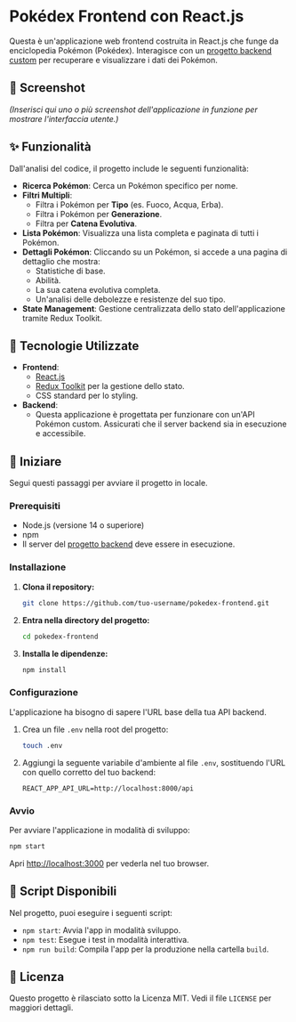 # Pokédex Frontend con React.js

Questa è un'applicazione web frontend costruita in React.js che funge da enciclopedia Pokémon (Pokédex). Interagisce con un [progetto backend custom](https://github.com/tuo-username/pokemon-api) per recuperare e visualizzare i dati dei Pokémon.

## 📸 Screenshot

*(Inserisci qui uno o più screenshot dell'applicazione in funzione per mostrare l'interfaccia utente.)*

## ✨ Funzionalità

Dall'analisi del codice, il progetto include le seguenti funzionalità:

-   **Ricerca Pokémon**: Cerca un Pokémon specifico per nome.
-   **Filtri Multipli**:
    -   Filtra i Pokémon per **Tipo** (es. Fuoco, Acqua, Erba).
    -   Filtra i Pokémon per **Generazione**.
    -   Filtra per **Catena Evolutiva**.
-   **Lista Pokémon**: Visualizza una lista completa e paginata di tutti i Pokémon.
-   **Dettagli Pokémon**: Cliccando su un Pokémon, si accede a una pagina di dettaglio che mostra:
    -   Statistiche di base.
    -   Abilità.
    -   La sua catena evolutiva completa.
    -   Un'analisi delle debolezze e resistenze del suo tipo.
-   **State Management**: Gestione centralizzata dello stato dell'applicazione tramite Redux Toolkit.

## 🚀 Tecnologie Utilizzate

-   **Frontend**:
    -   [React.js](https://reactjs.org/)
    -   [Redux Toolkit](https://redux-toolkit.js.org/) per la gestione dello stato.
    -   CSS standard per lo styling.
-   **Backend**:
    -   Questa applicazione è progettata per funzionare con un'API Pokémon custom. Assicurati che il server backend sia in esecuzione e accessibile.

## 🏁 Iniziare

Segui questi passaggi per avviare il progetto in locale.

### Prerequisiti

-   Node.js (versione 14 o superiore)
-   npm
-   Il server del [progetto backend](https://github.com/tuo-username/pokemon-api) deve essere in esecuzione.

### Installazione

1.  **Clona il repository:**
    ```sh
    git clone https://github.com/tuo-username/pokedex-frontend.git
    ```
2.  **Entra nella directory del progetto:**
    ```sh
    cd pokedex-frontend
    ```
3.  **Installa le dipendenze:**
    ```sh
    npm install
    ```

### Configurazione

L'applicazione ha bisogno di sapere l'URL base della tua API backend.

1.  Crea un file `.env` nella root del progetto:
    ```sh
    touch .env
    ```
2.  Aggiungi la seguente variabile d'ambiente al file `.env`, sostituendo l'URL con quello corretto del tuo backend:
    ```
    REACT_APP_API_URL=http://localhost:8000/api
    ```

### Avvio

Per avviare l'applicazione in modalità di sviluppo:

```sh
npm start
```

Apri [http://localhost:3000](http://localhost:3000) per vederla nel tuo browser.

## 📜 Script Disponibili

Nel progetto, puoi eseguire i seguenti script:

-   `npm start`: Avvia l'app in modalità sviluppo.
-   `npm test`: Esegue i test in modalità interattiva.
-   `npm run build`: Compila l'app per la produzione nella cartella `build`.

## 📄 Licenza

Questo progetto è rilasciato sotto la Licenza MIT. Vedi il file `LICENSE` per maggiori dettagli.